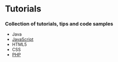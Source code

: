 # Tutorials
### Collection of tutorials, tips and code samples
* Java
* [JavaScript](../master/JavaScript/)
* HTML5
* CSS
* [PHP](../master/PHP/)
